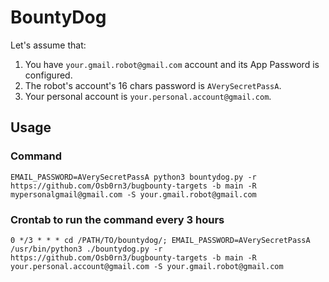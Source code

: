 # BountyDog

Let's assume that:
1. You have `your.gmail.robot@gmail.com` account and its App Password is configured.
2. The robot's account's 16 chars password is `AVerySecretPassA`.
3. Your personal account is `your.personal.account@gmail.com`.

## Usage

### Command
```
EMAIL_PASSWORD=AVerySecretPassA python3 bountydog.py -r https://github.com/Osb0rn3/bugbounty-targets -b main -R mypersonalgmail@gmail.com -S your.gmail.robot@gmail.com
```
### Crontab to run the command every 3 hours
```
0 */3 * * * cd /PATH/TO/bountydog/; EMAIL_PASSWORD=AVerySecretPassA /usr/bin/python3 ./bountydog.py -r https://github.com/Osb0rn3/bugbounty-targets -b main -R your.personal.account@gmail.com -S your.gmail.robot@gmail.com
```
